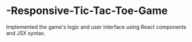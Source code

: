 # -Responsive-Tic-Tac-Toe-Game
Implemented the game's logic and user interface using React components and JSX syntax.
